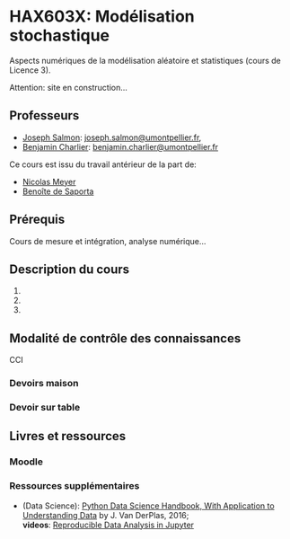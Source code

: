 # HAX603X: Modélisation stochastique

Aspects numériques de la modélisation aléatoire et statistiques (cours de Licence 3).

Attention: site en construction...

## Professeurs

- [Joseph Salmon](https://josephsalmon.eu/): joseph.salmon@umontpellier.fr,
- [Benjamin Charlier](https://imag.umontpellier.fr/~charlier/index.php?page=index): benjamin.charlier@umontpellier.fr

Ce cours est issu du travail antérieur de la part de:

- [Nicolas Meyer](https://sites.google.com/view/nicolasmeyer/accueil)
- [Benoîte de Saporta](https://imag.umontpellier.fr/~saporta/index-en.html)


## Prérequis

Cours de mesure et intégration, analyse numérique...


##  Description du cours



1. 

2. 

3. 




## Modalité de contrôle des connaissances

CCI

### Devoirs maison


### Devoir sur table


## Livres et ressources


### Moodle



### Ressources supplémentaires


- (Data Science): [Python Data Science Handbook, With Application to Understanding Data](https://jakevdp.github.io/PythonDataScienceHandbook/) by J. Van DerPlas, 2016;<br>
 **videos**: [Reproducible Data Analysis in Jupyter](http://jakevdp.github.io/blog/2017/03/03/reproducible-data-analysis-in-jupyter/)
